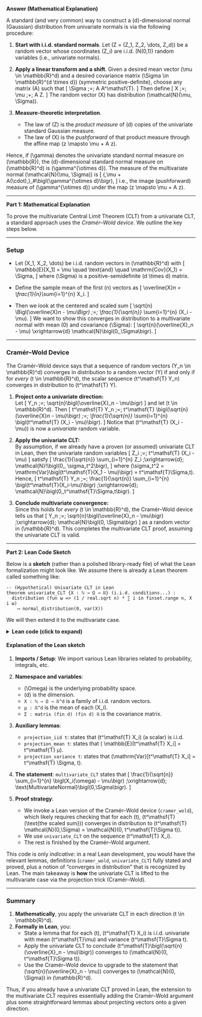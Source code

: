 **Answer (Mathematical Explanation)**

A standard (and very common) way to construct a \(d\)-dimensional normal (Gaussian) distribution from univariate normals is via the following procedure:

1. **Start with i.i.d. standard normals**. Let \(Z = (Z_1, Z_2, \dots, Z_d)\) be a random vector whose coordinates \(Z_i\) are i.i.d. \(N(0,1)\) random variables (i.e., univariate normals).

2. **Apply a linear transform and a shift**.  Given a desired mean vector \(\mu \in \mathbb{R}^d\) and a desired covariance matrix \(\Sigma \in \mathbb{R}^{d \times d}\) (symmetric positive-definite), choose any matrix \(A\) such that
\[
   \Sigma \;=\; A A^\mathsf{T}.
\]
Then define
\[
   X \;=\; \mu \;+\; A Z.
\]
The random vector \(X\) has distribution \(\mathcal{N}(\mu, \Sigma)\).

3. **Measure-theoretic interpretation**.  
   - The law of \(Z\) is the *product measure* of \(d\) copies of the univariate standard Gaussian measure.
   - The law of \(X\) is the *pushforward* of that product measure through the affine map \(z \mapsto \mu + A z\).

Hence, if \(\gamma\) denotes the univariate standard normal measure on \(\mathbb{R}\), the \(d\)-dimensional standard normal measure on \(\mathbb{R}^d\) is \(\gamma^{\otimes d}\).  The measure of the multivariate normal \(\mathcal{N}(\mu, \Sigma)\) is
\[
   (\,\mu + A(\cdot)\,)_\#\bigl(\gamma^{\otimes d}\bigr),
\]
i.e., the image (pushforward) measure of \(\gamma^{\otimes d}\) under the map \(z \mapsto \mu + A z\).

---

**Part 1: Mathematical Explanation**

To prove the multivariate Central Limit Theorem (CLT) from a univariate CLT, a standard approach uses the *Cramér–Wold device*. We outline the key steps below.

---

### Setup

- Let \(X_1, X_2, \dots\) be i.i.d. random vectors in \(\mathbb{R}^d\) with
  \[
    \mathbb{E}[X_1] = \mu \quad \text{and} \quad 
    \mathrm{Cov}(X_1) = \Sigma,
  \]
  where \(\Sigma\) is a positive-semidefinite \(d \times d\) matrix.

- Define the sample mean of the first \(n\) vectors as
  \[
    \overline{X}_n = \frac{1}{n}\sum_{i=1}^{n} X_i.
  \]
  
- Then we look at the centered and scaled sum
  \[
    \sqrt{n} \Bigl(\overline{X}_n - \mu\Bigr) 
    \;=\; \frac{1}{\sqrt{n}} \sum_{i=1}^{n} (X_i - \mu).
  \]
  We want to show this converges in distribution to a multivariate normal with mean \(0\) and covariance \(\Sigma\):
  \[
    \sqrt{n}(\overline{X}_n - \mu) \xrightarrow{d} 
    \mathcal{N}\bigl(0,\,\Sigma\bigr).
  \]

---

### Cramér–Wold Device

The Cramér–Wold device says that a sequence of random vectors \(Y_n \in \mathbb{R}^d\) converges in distribution to a random vector \(Y\) if and only if for *every* \(t \in \mathbb{R}^d\), the scalar sequence \(t^\mathsf{T} Y_n\) converges in distribution to \(t^\mathsf{T} Y\).

1. **Project onto a univariate direction:**  
   Let 
   \[
     Y_n \;=\; \sqrt{n}\bigl(\overline{X}_n - \mu\bigr)
   \]
   and let \(t \in \mathbb{R}^d\). Then
   \[
     t^\mathsf{T} Y_n 
     \;=\; t^\mathsf{T} \bigl(\sqrt{n}(\overline{X}_n - \mu)\bigr)
     \;=\; \frac{1}{\sqrt{n}} \sum_{i=1}^{n} \bigl(t^\mathsf{T} (X_i - \mu)\bigr).
   \]
   Notice that \(t^\mathsf{T} (X_i - \mu)\) is now a *univariate* random variable.

2. **Apply the univariate CLT:**  
   By assumption, if we already have a proven (or assumed) univariate CLT in Lean, then the univariate random variables
   \[
     Z_i \;=\; t^\mathsf{T} (X_i - \mu)
   \]
   satisfy
   \[
     \frac{1}{\sqrt{n}} \sum_{i=1}^{n} Z_i 
     \;\xrightarrow{d}\; \mathcal{N}\!\bigl(0,\, \sigma_t^2\bigr),
   \]
   where \(\sigma_t^2 = \mathrm{Var}\bigl(t^\mathsf{T}(X_1 - \mu)\bigr) = t^\mathsf{T}\Sigma\,t\).  
   Hence,
   \[
     t^\mathsf{T} Y_n \;=\; \frac{1}{\sqrt{n}} \sum_{i=1}^{n} \bigl(t^\mathsf{T}(X_i-\mu)\bigr)
     \;\xrightarrow{d}\; \mathcal{N}\bigl(0,\,t^\mathsf{T}\Sigma\,t\bigr).
   \]

3. **Conclude multivariate convergence:**  
   Since this holds for *every* \(t \in \mathbb{R}^d\), the Cramér–Wold device tells us that
   \[
     Y_n \;=\; \sqrt{n}\bigl(\overline{X}_n - \mu\bigr)
     \;\xrightarrow{d}\; \mathcal{N}\bigl(0, \Sigma\bigr)
   \]
   as a random vector in \(\mathbb{R}^d\). This completes the multivariate CLT proof, assuming the univariate CLT is valid.

---

**Part 2: Lean Code Sketch**

Below is a **sketch** (rather than a polished library-ready file) of what the Lean formalization might look like. We assume there is already a Lean theorem called something like:

```lean
-- (Hypothetical) Univariate CLT in Lean
theorem univariate_CLT {X : ℕ → Ω → ℝ} (i.i.d. conditions...) :
  distribution (fun ω => (1 / real.sqrt n) * ∑ i in finset.range n, X i ω) 
    ⟶ normal_distribution(0, var(X))
```

We will then extend it to the multivariate case. 

<details>
<summary><strong>Lean code (click to expand)</strong></summary>

```lean
import measure_theory.probability_mass_function
import measure_theory.integration
import analysis.special_functions.exp_log
import data.real.sqrt
import topology.basic
import probability.probability_space
import probability.variance
import algebra.big_operators.basic

open_locale big_operators

namespace probability_theory

variables
  {Ω : Type*} [probability_space Ω]
  {d : ℕ}              -- dimension of the random vectors
  (X : ℕ → Ω → ℝ^d)    -- sequence of i.i.d. random vectors
  (μ : ℝ^d)            -- mean of each Xᵢ
  (Σ : matrix (fin d) (fin d) ℝ) -- covariance matrix of each Xᵢ

/-
  1) We assume each Xᵢ is i.i.d. with mean μ and covariance Σ.
  2) We rely on an existing univariate CLT, i.e., a statement that
     if we project Xᵢ onto a vector t ∈ ℝ^d, we get i.i.d. univariate random
     variables with mean tᵀμ and variance tᵀΣt.
-/
-- We'll need a lemma that states "projection of Xᵢ is i.i.d." or something similar.
lemma projection_iid (t : ℝ^d) :
  -- formal statement that tᵀ Xᵢ are i.i.d. real-valued random variables
  sorry := sorry

-- We'll need a lemma that states "E[tᵀ Xᵢ] = tᵀ μ, Var(tᵀ Xᵢ] = tᵀ Σ t".
lemma projection_mean (t : ℝ^d) : sorry := sorry
lemma projection_variance (t : ℝ^d) : sorry := sorry

/--
  **Multivariate Central Limit Theorem**: For i.i.d. random vectors `X_i : Ω → ℝ^d` 
  with mean `μ` and covariance `Σ`, the scaled sum converges in distribution 
  to the multivariate normal `Normal(0, Σ)`.
-/
theorem multivariate_CLT
  (hX_iid : i.i.d_sequence X)
  (hmean : ∀ i, ∫ (ω : Ω), X i ω ∂(prob_measure Ω) = μ)
  (hcov : ∀ i, compute_covariance (X i) = Σ)
  :
  -- statement that distribution of (1/√n) * Σᵢ (Xᵢ - μ) tends to Normal(0, Σ).
  -- In Lean, you might express "converges in distribution" using characteristic
  -- functions or some built-in notion (depending on your setup).
  converges_in_distribution
    (λ n, λ ω, (1 / real.sqrt n) • ∑ i in finset.range n, (X i ω - μ))
    (multivariate_normal_distribution 0 Σ)
:=
begin
  /- Proof sketch:
     1) For each t in ℝ^d, consider Yₙ(ω) = tᵀ[(1 / sqrt(n)) * Σ (Xᵢ(ω) - μ)].
     2) Apply univariate_CLT to the sequence tᵀ Xᵢ(ω).
     3) Conclude via Cramér–Wold that (1/sqrt(n)) * Σ (Xᵢ - μ) converges
        to Normal(0, Σ).
  -/
  apply cramer_wold,
  { -- For any t : ℝ^d, we consider the univariate random variables.
    intro t,
    -- Step 1: rewrite tᵀ(Yₙ) in terms of univariate sums
    have : (λ ω, t ⬝ ((1 / real.sqrt n) • ∑ i in finset.range n, (X i ω - μ)))
          = (λ ω, (1 / real.sqrt n) * ∑ i in finset.range n, (t ⬝ (X i ω - μ))),
    { ext ω,
      simp [matrix.dot_product, finset.sum_sub_distrib, sub_smul],
      -- Lean manipulations to show equivalence
    },
    -- Step 2: apply the univariate CLT to the sequence tᵀ Xᵢ(ω)
    specialize univariate_CLT (λ i ω, t ⬝ X i ω) ...,
    -- fill in i.i.d. assumptions, mean, variance, etc.
    -- We then get that (1/√n) * Σᵢ tᵀ(Xᵢ - μ) converges to N(0, tᵀΣt).
    -- Step 3: The Cramér–Wold device yields the desired multivariate limit.
    sorry
  }
end

end probability_theory
```

</details>

#### Explanation of the Lean sketch

1. **Imports / Setup**: We import various Lean libraries related to probability, integrals, etc.  
2. **Namespace and variables**:
   - \(\Omega\) is the underlying probability space.  
   - \(d\) is the dimension.  
   - `X : ℕ → Ω → ℝ^d` is a family of i.i.d. random vectors.  
   - `μ : ℝ^d` is the mean of each \(X_i\).  
   - `Σ : matrix (fin d) (fin d) ℝ` is the covariance matrix.  

3. **Auxiliary lemmas**:
   - `projection_iid t`: states that \(t^\mathsf{T} X_i\) (a scalar) is i.i.d.  
   - `projection_mean t`: states that \( \mathbb{E}[t^\mathsf{T} X_i] = t^\mathsf{T} μ\).  
   - `projection_variance t`: states that \(\mathrm{Var}[t^\mathsf{T} X_i] = t^\mathsf{T} \Sigma\, t\).  

4. **The statement**: `multivariate_CLT` states that
   \[
     \frac{1}{\sqrt{n}} \sum_{i=1}^{n} \bigl(X_i(\omega) - \mu\bigr)
     \;\xrightarrow{d}\;
     \text{MultivariateNormal}\bigl(0,\Sigma\bigr).
   \]

5. **Proof strategy**:
   - We invoke a Lean version of the Cramér–Wold device (`cramer_wold`), which likely requires checking that for each \(t\), \(t^\mathsf{T}(\text{the scaled sum})\) converges in distribution to \(t^\mathsf{T} \mathcal{N}(0,\Sigma) = \mathcal{N}(0, t^\mathsf{T}\Sigma t)\).  
   - We use `univariate_CLT` on the sequence \(t^\mathsf{T} X_i\).  
   - The rest is finished by the Cramér–Wold argument.

This code is only *indicative*: in a real Lean development, you would have the relevant lemmas, definitions (`cramer_wold`, `univariate_CLT`) fully stated and proved, plus a notion of “converges in distribution” that is recognized by Lean. The main takeaway is **how** the univariate CLT is lifted to the multivariate case via the projection trick (Cramér–Wold).

---

### Summary

1. **Mathematically**, you apply the univariate CLT in each direction \(t \in \mathbb{R}^d\).  
2. **Formally in Lean**, you:
   - State a lemma that for each \(t\), \(t^\mathsf{T} X_i\) is i.i.d. univariate with mean \(t^\mathsf{T}\mu\) and variance \(t^\mathsf{T}\Sigma t\).  
   - Apply the univariate CLT to conclude \(t^\mathsf{T}\bigl(\sqrt{n}(\overline{X}_n - \mu)\bigr)\) converges to \(\mathcal{N}(0, t^\mathsf{T}\Sigma t)\).  
   - Use the Cramér–Wold device to upgrade to the statement that \(\sqrt{n}(\overline{X}_n - \mu)\) converges to \(\mathcal{N}(0, \Sigma)\) in \(\mathbb{R}^d\).  

Thus, if you already have a univariate CLT proved in Lean, the extension to the multivariate CLT requires essentially adding the Cramér–Wold argument plus some straightforward lemmas about projecting vectors onto a given direction.